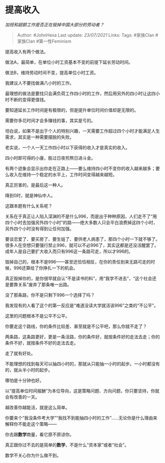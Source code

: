 # 提高收入
*加班和超额工作是否正在毁掉中国大部分的劳动者？*

> Author: #JohnHexa
Last update: *23/07/2021* 
Links:
Tags:  #家族Clan #家族Clan #第一性Feminism



提高收入有两个做法。

做法A，最简单，在单位小时工资基本不变的前提下延长劳动时间。

做法B，维持劳动时间不变，提高单位小时工资。

我建议人不要找做满八小时的工作。

最理想的做法是要找只会满负荷工作四小时的工作，然后用另外的四小时让这四小时不断的变得更值钱。

要知道延长工作时间是有极限的，但是提升单位时间价值却是无限的。

需要你多花时间才会多赚钱的事，其实是亏的。

坦白说，如果不是出于个人的特别兴趣，一天需要工作超过四个小时才能满足人生需求，其实是一种需要摆脱的失败。

老实说，一个人一天工作四小时以下获得的收入才是真实的收入。

四小时即可得的小康，胜过日夜煎熬日进斗金。

有两个迹象会显示出你走在正路上——要么维持四小时不变你的收入越来越多；要么收入在维持一个稳定的水平上，工作时间变得越来越短。

真正厉害的，是最后这一种人。

降到0时，就是神仙中人。

这跟本题有什么关系呢？

关系在于真正让人陷入深渊的不是什么996，而是出于种种原因，人们走不了“用四个小时去加强另外四个小时”的路——绝大多数人只会平白浪费掉这四个小时，另外四个小时没有得到让任何加强。

要谈恋爱了、要买房了、要生娃了、要供老人病患了，那四个小时一下就不够了。很多人在空想只要强行禁止996，就可以不必996了，其实这都是还没活醒罢了。成年人是自己要扩大收入而只有996这一条路可走，所以才996的。

毁掉自己的，根本不是996——甚至还恰恰相反，在你的责任到来无路可走的时候，996还算给了你挣扎一下的机会。

真正毁掉你的，是你很早就自认“不是读书的料”，用“我学不进去”，“这个社会还是要靠关系”废弃了那条唯一出路。

没了那条路，你不是只剩下996一个选择了吗？

我发现有的人看了这个的第一反应是“难道没读大学就活该996”之类的“不公平”。

这里的问题根本不是公平不公平。

你要走这个路线，你的条件比较差、甚至就是不公平吧，那么你就不走了？

两条路，这条路更好，更是一条活路，你的条件好，就按条件好的走法去走；你的条件不好，就按条件不好的走法去走。

走了就有好处。

不能理想的找到每天可以抽四小时的，那就从只能抽一小时的起步。一小时都没有的，就从半小时的起步。

哪怕是十分钟也好。

以“提高单位时间报酬”为本位导向，这是策略问题、方向问题，你只要坚持，你就会有改善的一天。

越改善你越能活，就是这么简单。

你要来个“我没条件考大学”“我找不到能抽四小时的工作”……无论你是什么理由来解释你不能走这个策略——

你去跟**数学**商量，看它原不原谅你。

真正跟你过不去的是简单的**数学**，不是什么“资本家”或者“社会”。

数学不关心你为什么做不到。



